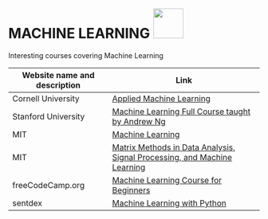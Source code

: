 # MACHINE LEARNING <img src="https://github.com/TincyThomas/learningdigest101.github.io/blob/main/Machine%20Learning/images/machine-learning.png" height="60" width="60" >

<p> Interesting courses covering Machine Learning <img src="https://cdn.worldvectorlogo.com/logos/new-youtube-logo.svg"  width="75" height="10"/></p>

| Website name and description | Link                                                                                                                                                 |
| ---------------------------- | ---------------------------------------------------------------------------------------------------------------------------------------------------- |
| Cornell University           | [Applied Machine Learning](https://www.youtube.com/playlist?list=PL2UML_KCiC0UlY7iCQDSiGDMovaupqc83)                                                 |
| Stanford University          | [Machine Learning Full Course taught by Andrew Ng](https://www.youtube.com/playlist?list=PLoROMvodv4rMiGQp3WXShtMGgzqpfVfbU)                         |
| MIT                          | [Machine Learning](https://www.youtube.com/playlist?list=PLxC_ffO4q_rW0bqQB80_vcQB09HOA3ClV)                                                         |
| MIT                          | [Matrix Methods in Data Analysis, Signal Processing, and Machine Learning](https://www.youtube.com/playlist?list=PLUl4u3cNGP63oMNUHXqIUcrkS2PivhN3k) |
| freeCodeCamp.org             | [Machine Learning Course for Beginners](https://www.youtube.com/watch?v=NWONeJKn6kc)                                                                 |
| sentdex                      | [Machine Learning with Python](https://www.youtube.com/playlist?list=PLQVvvaa0QuDfKTOs3Keq_kaG2P55YRn5v)                                             |
